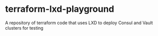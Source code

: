 # terraform-lxd-playground
A repository of terraform code that uses LXD to deploy Consul and Vault clusters for testing
